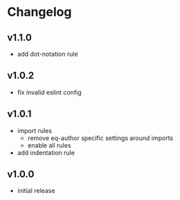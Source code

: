 # Changelog

## v1.1.0

* add dot-notation rule

## v1.0.2

* fix invalid eslint config
## v1.0.1

* import rules
  * remove eq-author specific settings around imports
  * enable all rules
* add indentation rule

## v1.0.0

* initial release